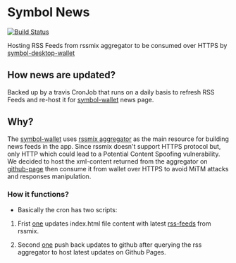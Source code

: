 # Symbol News

[![Build Status](https://api.travis-ci.com/nemgrouplimited/symbol-news.png?branch=main)](https://travis-ci.com/nemgrouplimited/symbol-news)

Hosting RSS Feeds from rssmix aggregator to be consumed over HTTPS by [symbol-desktop-wallet](https://github.com/nemgrouplimited/symbol-desktop-wallet)

## How news are updated?

Backed up by a travis CronJob that runs on a daily basis to refresh RSS Feeds and re-host it for [symbol-wallet](https://github.com/nemgrouplimited/symbol-desktop-wallet) news page.

## Why?

The [symbol-wallet](https://github.com/nemgrouplimited/symbol-desktop-wallet) uses [rssmix aggregator](http://www.rssmix.com/) as the main resource for building news feeds in the app. Since rssmix doesn't support HTTPS protocol but, only HTTP which could lead to a Potential Content Spoofing vulnerability. We decided to host the xml-content returned from the aggregator on [github-page](https://nemgrouplimited.github.io/symbol-news/) then consume it from wallet over HTTPS to avoid MiTM attacks and responses manipulation.

### How it functions?

- Basically the cron has two scripts:

1. Frist [one](https://github.com/nemgrouplimited/symbol-news-scripts/blob/main/scripts/updateNewsXML.sh) updates index.html file content with latest [rss-feeds](http://rssmix.com/u/11801188/rss.xml) from rssmix.

2. Second [one](https://github.com/nemgrouplimited/symbol-news-scripts/blob/main/scripts/pushUpdates.sh) push back updates to github after querying the rss aggregator to host latest updates on Github Pages.
